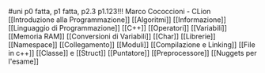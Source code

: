 #uni p0 fatta, p1 fatta, p2.3
p1.123!!!
Marco Cococcioni - CLion
[[Introduzione alla Programmazione]] 
[[Algoritmi]] 
[[Informazione]] 
[[Linguaggio di Programmazione]] 
[[C++]] 
[[Operatori]] 
[[Variabili]] 
[[Memoria RAM]] 
[[Conversioni di Variabili]] 
[[Char]] 
[[Librerie]] 
[[Namespace]] 
[[Collegamento]] 
[[Moduli]] 
[[Compilazione e Linking]] 
[[File in c++]] 
[[Classe]] e [[Struct]] 
[[Puntatore]] 
[[Preprocessore]] 
[[Nuggets per l'esame]] 